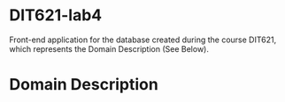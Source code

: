 # DIT621-lab4
Front-end application for the database created during the course DIT621, which represents the Domain Description (See Below).

# Domain Description

